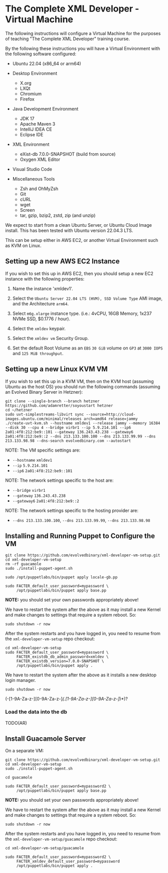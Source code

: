 # The Complete XML Developer - Virtual Machine

The following instructions will configure a Virtual Machine for the purposes of teaching "The Complete XML Developer" training course.

By the following these instructions you will have a Virtual Environment with the following software configured:

* Ubuntu 22.04 (x86_64 or arm64)

* Desktop Environment
	* X.org
	* LXQt
	* Chromium
	* Firefox

* Java Development Environment
	* JDK 17
	* Apache Maven 3
	* IntelliJ IDEA CE
	* Eclipse IDE

* XML Environment
	* eXist-db 7.0.0-SNAPSHOT (build from source)
	* Oxygen XML Editor

* Visual Studio Code

* Miscellaneous Tools
	* Zsh and OhMyZsh
	* Git
	* cURL
	* wget
	* Screen
	* tar, gzip, bzip2, zstd, zip (and unzip)


We expect to start from a clean Ubuntu Server, or Ubuntu Cloud Image install. This has been tested with Ubuntu version 22.04.3 LTS.


This can be setup either in AWS EC2, or another Virtual Environment such as KVM on Linux.


## Setting up a new AWS EC2 Instance

If you wish to set this up in AWS EC2, then you should setup a new EC2 instance with the following properties:

1. Name the instance 'xmldev1'.

2. Select the `Ubuntu Server 22.04 LTS (HVM), SSD Volume Type` AMI image, and the Architecture `arm64`.

3. Select `m6g.xlarge` instance type. (i.e.: 4vCPU, 16GB Memory, 1x237 NVMe SSD, $0.1776 / hour).

4. Select the `xmldev` keypair.

5. Select the `xmldev vm` Security Group.

6. Set the default Root Volume as an `EBS` `30 GiB` volume on `GP3` at `3000 IOPS` and `125 MiB throughput`.


## Setting up a new Linux KVM VM

If you wish to set this up in a KVM VM, then on the KVM host (assuming Ubuntu as the host OS) you should run the following commands (assuming an Evolved Binary Server in Hetzner):

```
git clone --single-branch --branch hetzner https://github.com/adamretter/soyoustart hetzner
cd ~/hetzner
sudo uvt-simplestreams-libvirt sync --source=http://cloud-images.ubuntu.com/minimal/releases arch=amd64 release=jammy
./create-uvt-kvm.sh --hostname xmldev1 --release jammy --memory 16384 --disk 30 --cpu 4 --bridge virbr1 --ip 5.9.214.101 --ip6 2a01:4f8:212:be9::101 --gateway 136.243.43.238 --gateway6 2a01:4f8:212:be9::2 --dns 213.133.100.100 --dns 213.133.99.99 --dns 213.133.98.98 --dns-search evolvedbinary.com --autostart
```

NOTE: The VM specific settings are:
* `--hostname` `xmldev1`
* `--ip` `5.9.214.101`
* `--ip6` `2a01:4f8:212:be9::101`

NOTE: The network settings specific to the host are:
* `--bridge` `virbr1`
* `--gateway` `136.243.43.238`
* `--gateway6` `2a01:4f8:212:be9::2`

NOTE: The network settings specific to the hosting provider are:
* `--dns 213.133.100.100`, `--dns 213.133.99.99`, `--dns 213.133.98.98`



## Installing and Running Puppet to Configure the VM

```
git clone https://github.com/evolvedbinary/xml-developer-vm-setup.git
cd xml-developer-vm-setup
rm -rf guacamole
sudo ./install-puppet-agent.sh

sudo /opt/puppetlabs/bin/puppet apply locale-gb.pp

sudo FACTER_default_user_password=mypassword \
     /opt/puppetlabs/bin/puppet apply base.pp
```

**NOTE:** you should set your own passwords appropriately above!

We have to restart the system after the above as it may install a new Kernel and make changes to settings that require a system reboot. So:

```
sudo shutdown -r now
```

After the system restarts and you have logged in, you need to resume from the `xml-developer-vm-setup` repo checkout:

```
cd xml-developer-vm-setup
sudo FACTER_default_user_password=mypassword \
     FACTER_existdb_db_admin_password=xmldev \
     FACTER_existdb_version=7.0.0-SNAPSHOT \
     /opt/puppetlabs/bin/puppet apply .
```

We have to restart the system after the above as it installs a new desktop login manager.

```
sudo shutdown -r now
```

(-[1-9A-Za-z-][0-9A-Za-z-]*(\.[1-9A-Za-z-][0-9A-Za-z-]*)*)?


### Load the data into the db

TODO(AR)

## Install Guacamole Server

On a separate VM:

```
git clone https://github.com/evolvedbinary/xml-developer-vm-setup.git
cd xml-developer-vm-setup
sudo ./install-puppet-agent.sh

cd guacamole

sudo FACTER_default_user_password=mypassword2 \
     /opt/puppetlabs/bin/puppet apply base.pp
```

**NOTE:** you should set your own passwords appropriately above!

We have to restart the system after the above as it may install a new Kernel and make changes to settings that require a system reboot. So:

```
sudo shutdown -r now
```

After the system restarts and you have logged in, you need to resume from the `xml-developer-vm-setup/guacamole` repo checkout:

```
cd xml-developer-vm-setup/guacamole

sudo FACTER_default_user_password=mypassword2 \
     FACTER_xmldev_default_user_password=mypassword
     /opt/puppetlabs/bin/puppet apply .
```

